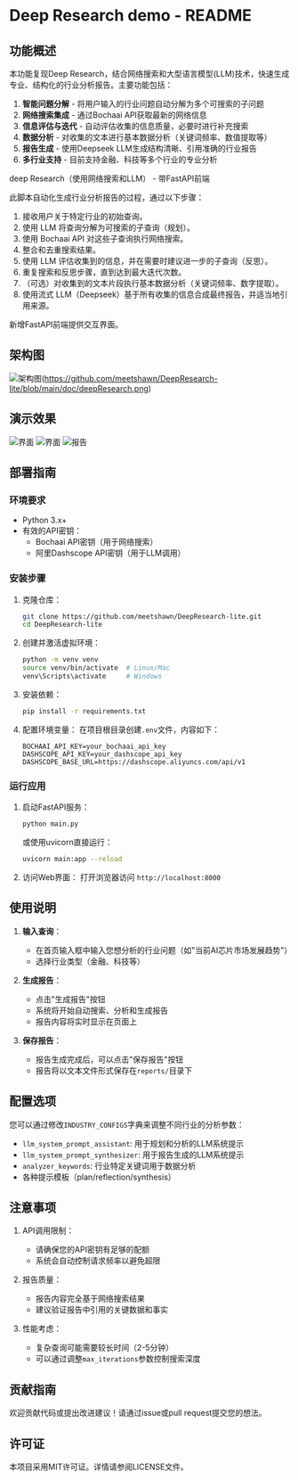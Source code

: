 # Deep Research demo - README

## 功能概述

本功能复现Deep Research，结合网络搜索和大型语言模型(LLM)技术，快速生成专业、结构化的行业分析报告。主要功能包括：

1. **智能问题分解** - 将用户输入的行业问题自动分解为多个可搜索的子问题
2. **网络搜索集成** - 通过Bochaai API获取最新的网络信息
3. **信息评估与迭代** - 自动评估收集的信息质量，必要时进行补充搜索
4. **数据分析** - 对收集的文本进行基本数据分析（关键词频率、数值提取等）
5. **报告生成** - 使用Deepseek LLM生成结构清晰、引用准确的行业报告
6. **多行业支持** - 目前支持金融、科技等多个行业的专业分析


deep Research（使用网络搜索和LLM） - 带FastAPI前端

此脚本自动化生成行业分析报告的过程，通过以下步骤：
1.  接收用户关于特定行业的初始查询。
2.  使用 LLM 将查询分解为可搜索的子查询（规划）。
3.  使用 Bochaai API 对这些子查询执行网络搜索。
4.  整合和去重搜索结果。
5.  使用 LLM 评估收集到的信息，并在需要时建议进一步的子查询（反思）。
6.  重复搜索和反思步骤，直到达到最大迭代次数。
7.  （可选）对收集到的文本片段执行基本数据分析（关键词频率、数字提取）。
8.  使用流式 LLM（Deepseek）基于所有收集的信息合成最终报告，并适当地引用来源。

新增FastAPI前端提供交互界面。

## 架构图
![架构图](/doc/deepResearch.png)(https://github.com/meetshawn/DeepResearch-lite/blob/main/doc/deepResearch.png)

## 演示效果

![界面](/doc/report1.png)
![界面](/doc/report2.png)
![报告](/doc/show.jpeg)

## 部署指南

### 环境要求

- Python 3.x+
- 有效的API密钥：
  - Bochaai API密钥（用于网络搜索）
  - 阿里Dashscope API密钥（用于LLM调用）

### 安装步骤

1. 克隆仓库：
   ```bash
   git clone https://github.com/meetshawn/DeepResearch-lite.git
   cd DeepResearch-lite
   ```

2. 创建并激活虚拟环境：
   ```bash
   python -m venv venv
   source venv/bin/activate  # Linux/Mac
   venv\Scripts\activate     # Windows
   ```

3. 安装依赖：
   ```bash
   pip install -r requirements.txt
   ```

4. 配置环境变量：
   在项目根目录创建`.env`文件，内容如下：
   ```
   BOCHAAI_API_KEY=your_bochaai_api_key
   DASHSCOPE_API_KEY=your_dashscope_api_key
   DASHSCOPE_BASE_URL=https://dashscope.aliyuncs.com/api/v1
   ```

### 运行应用

1. 启动FastAPI服务：
   ```bash
   python main.py
   ```
   或使用uvicorn直接运行：
   ```bash
   uvicorn main:app --reload
   ```

2. 访问Web界面：
   打开浏览器访问 `http://localhost:8000`

## 使用说明

1. **输入查询**：
   - 在首页输入框中输入您想分析的行业问题（如"当前AI芯片市场发展趋势"）
   - 选择行业类型（金融、科技等）

2. **生成报告**：
   - 点击"生成报告"按钮
   - 系统将开始自动搜索、分析和生成报告
   - 报告内容将实时显示在页面上

3. **保存报告**：
   - 报告生成完成后，可以点击"保存报告"按钮
   - 报告将以文本文件形式保存在`reports/`目录下

## 配置选项

您可以通过修改`INDUSTRY_CONFIGS`字典来调整不同行业的分析参数：

- `llm_system_prompt_assistant`: 用于规划和分析的LLM系统提示
- `llm_system_prompt_synthesizer`: 用于报告生成的LLM系统提示
- `analyzer_keywords`: 行业特定关键词用于数据分析
- 各种提示模板（plan/reflection/synthesis）

## 注意事项

1. API调用限制：
   - 请确保您的API密钥有足够的配额
   - 系统会自动控制请求频率以避免超限

2. 报告质量：
   - 报告内容完全基于网络搜索结果
   - 建议验证报告中引用的关键数据和事实

3. 性能考虑：
   - 复杂查询可能需要较长时间（2-5分钟）
   - 可以通过调整`max_iterations`参数控制搜索深度

## 贡献指南

欢迎贡献代码或提出改进建议！请通过issue或pull request提交您的想法。

## 许可证

本项目采用MIT许可证。详情请参阅LICENSE文件。